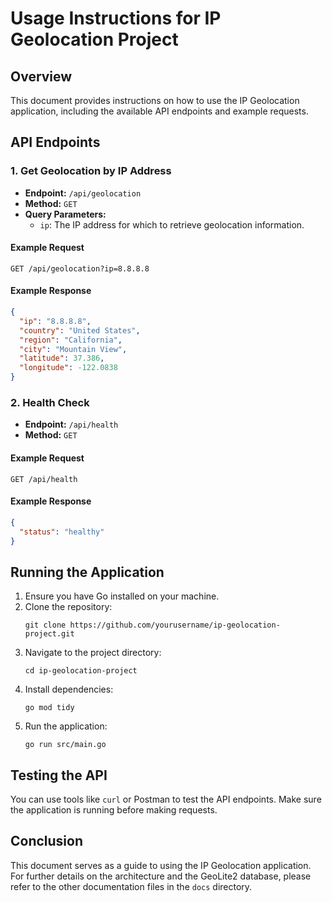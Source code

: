# Usage Instructions for IP Geolocation Project

## Overview
This document provides instructions on how to use the IP Geolocation application, including the available API endpoints and example requests.

## API Endpoints

### 1. Get Geolocation by IP Address
- **Endpoint:** `/api/geolocation`
- **Method:** `GET`
- **Query Parameters:**
  - `ip`: The IP address for which to retrieve geolocation information.

#### Example Request
```
GET /api/geolocation?ip=8.8.8.8
```

#### Example Response
```json
{
  "ip": "8.8.8.8",
  "country": "United States",
  "region": "California",
  "city": "Mountain View",
  "latitude": 37.386,
  "longitude": -122.0838
}
```

### 2. Health Check
- **Endpoint:** `/api/health`
- **Method:** `GET`

#### Example Request
```
GET /api/health
```

#### Example Response
```json
{
  "status": "healthy"
}
```

## Running the Application
1. Ensure you have Go installed on your machine.
2. Clone the repository:
   ```
   git clone https://github.com/yourusername/ip-geolocation-project.git
   ```
3. Navigate to the project directory:
   ```
   cd ip-geolocation-project
   ```
4. Install dependencies:
   ```
   go mod tidy
   ```
5. Run the application:
   ```
   go run src/main.go
   ```

## Testing the API
You can use tools like `curl` or Postman to test the API endpoints. Make sure the application is running before making requests.

## Conclusion
This document serves as a guide to using the IP Geolocation application. For further details on the architecture and the GeoLite2 database, please refer to the other documentation files in the `docs` directory.